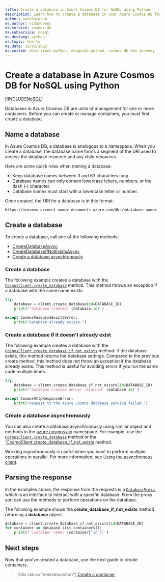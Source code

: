 ```yaml
---
title: Create a database in Azure Cosmos DB for NoSQL using Python
description: Learn how to create a database in your Azure Cosmos DB for NoSQL account using the Python SDK.
author: seesharprun
ms.author: sidandrews
ms.service: cosmos-db
ms.subservice: nosql
ms.devlang: python
ms.topic: how-to
ms.date: 12/06/2022
ms.custom: devx-track-python, devguide-python, cosmos-db-dev-journey
---
```


# Create a database in Azure Cosmos DB for NoSQL using Python

[!INCLUDE[NoSQL](../includes/appliesto-nosql.md)]

Databases in Azure Cosmos DB are units of management for one or more containers. Before you can create or manage containers, you must first create a database.

## Name a database

In Azure Cosmos DB, a database is analogous to a namespace. When you create a database, the database name forms a segment of the URI used to access the database resource and any child resources.

Here are some quick rules when naming a database:

- Keep database names between 3 and 63 characters long
- Database names can only contain lowercase letters, numbers, or the dash (-) character.
- Database names must start with a lowercase letter or number.

Once created, the URI for a database is in this format:

`https://<cosmos-account-name>.documents.azure.com/dbs/<database-name>`

## Create a database

To create a database, call one of the following methods:

- [CreateDatabaseAsync](#create-a-database)
- [CreateDatabaseIfNotExistsAsync](#create-a-database-if-it-doesnt-already-exist)
- [Create a database asynchronously](#create-a-database-asynchronously)

### Create a database

The following example creates a database with the [`CosmosClient.create_database`](/python/api/azure-cosmos/azure.cosmos.cosmosclient#azure-cosmos-cosmosclient-create-database) method. This method throws an exception if a database with the same name exists.

```python
try:
    database = client.create_database(id=DATABASE_ID)
    print(f'Database created: {database.id}')

except CosmosResourceExistsError:
    print("Database already exists.")
```
<!--
:::code language="python" source="~/cosmos-db-nosql-python-samples/004-create-db/app.py" id="create_database":::
-->

### Create a database if it doesn't already exist

The following example creates a database with the [`CosmosClient.create_database_if_not_exists`](/python/api/azure-cosmos/azure.cosmos.cosmosclient#azure-cosmos-cosmosclient-create-database-if-not-exists) method. If the database exists, this method returns the database settings. Compared to the previous create method, this method does not throw an exception if the database already exists. This method is useful for avoiding errors if you run the same code multiple times.

```python
try:
    database = client.create_database_if_not_exists(id=DATABASE_ID)
    print(f'Database created and/or returned: {database.id}')

except CosmosHttpResponseError:
    print("Request to the Azure Cosmos database service failed.")
```
<!--
:::code language="python" source="~/cosmos-db-nosql-python-samples/004-create-db/app_exists.py" id="create_database":::
-->

### Create a database asynchronously

You can also create a database asynchronously using similar object and methods in the [azure.cosmos.aio](/python/api/azure-cosmos/azure.cosmos.aio) namespace. For example, use the [`CosmosClient.create_database`](/python/api/azure-cosmos/azure.cosmos.aio.cosmosclient#azure-cosmos-aio-cosmosclient-create-database) method or the ['CosmoClient.create_database_if_not_exists](/python/api/azure-cosmos/azure.cosmos.aio.cosmosclient#azure-cosmos-aio-cosmosclient-create-database-if-not-exists) method.

Working asynchronously is useful when you want to perform multiple operations in parallel. For more information, see [Using the asynchronous client](https://github.com/Azure/azure-sdk-for-python/tree/main/sdk/cosmos/azure-cosmos#using-the-asynchronous-client).

## Parsing the response

In the examples above, the response from the requests is a  [``DatabaseProxy``](/python/api/azure-cosmos/azure.cosmos.databaseproxy), which is an interface to interact with a specific database. From the proxy you can use the methods to perform operations on the database.

The following example shows the **create_database_if_not_exists** method returning a **database** object.

```python
database = client.create_database_if_not_exists(id=DATABASE_ID)
for container in database.list_containers():
    print(f'Container name: {container["id"]}')
```
<!--
:::code language="python" source="~/cosmos-db-nosql-python-samples/004-create-db/app.py" id="parse_response":::
-->

## Next steps

Now that you've created a database, use the next guide to create containers.

> [!div class="nextstepaction"]
> [Create a container](how-to-python-create-container.md)
